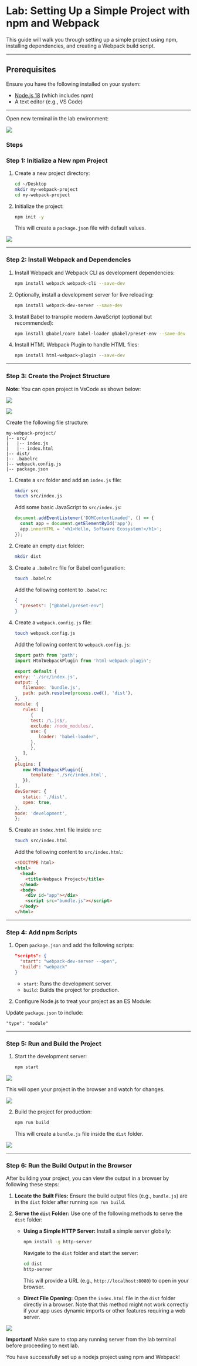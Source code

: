 # Lab: Setting Up a Simple Project with npm and Webpack

This guide will walk you through setting up a simple project using npm, installing dependencies, and creating a Webpack build script.

---

## Prerequisites

Ensure you have the following installed on your system:

- [Node.js 18](https://nodejs.org/) (which includes npm)
- A text editor (e.g., VS Code)

---

Open new terminal in the lab environment:

![](./images/t1.png)

### Steps

### Step 1: Initialize a New npm Project

1. Create a new project directory:
   ```bash
   cd ~/Desktop
   mkdir my-webpack-project
   cd my-webpack-project
   ```

2. Initialize the project:
   ```bash
   npm init -y
   ```
   This will create a `package.json` file with default values.

![](./images/n1.png)

---

### Step 2: Install Webpack and Dependencies

1. Install Webpack and Webpack CLI as development dependencies:
   ```bash
   npm install webpack webpack-cli --save-dev
   ```

2. Optionally, install a development server for live reloading:
   ```bash
   npm install webpack-dev-server --save-dev
   ```

3. Install Babel to transpile modern JavaScript (optional but recommended):
   ```bash
   npm install @babel/core babel-loader @babel/preset-env --save-dev
   ```

4. Install HTML Webpack Plugin to handle HTML files:
   ```bash
   npm install html-webpack-plugin --save-dev
   ```

---

### Step 3: Create the Project Structure

**Note:** You can open project in VsCode as shown below:

![](./images/n2.png)

![](./images/n2_1.png)


Create the following file structure:

```
my-webpack-project/
|-- src/
|   |-- index.js
|   |-- index.html
|-- dist/
|-- .babelrc
|-- webpack.config.js
|-- package.json
```

1. Create a `src` folder and add an `index.js` file:
   ```bash
   mkdir src
   touch src/index.js
   ```
   Add some basic JavaScript to `src/index.js`:
   ```javascript
   document.addEventListener('DOMContentLoaded', () => {
     const app = document.getElementById('app');
     app.innerHTML = '<h1>Hello, Software Ecosystem!</h1>';
   });
   ```

2. Create an empty `dist` folder:
   ```bash
   mkdir dist
   ```

3. Create a `.babelrc` file for Babel configuration:
   ```bash
   touch .babelrc
   ```
   Add the following content to `.babelrc`:
   ```json
   {
     "presets": ["@babel/preset-env"]
   }
   ```

4. Create a `webpack.config.js` file:
   ```bash
   touch webpack.config.js
   ```
   Add the following content to `webpack.config.js`:
   ```javascript
   import path from 'path';
   import HtmlWebpackPlugin from 'html-webpack-plugin';

   export default {
   entry: './src/index.js',
   output: {
      filename: 'bundle.js',
      path: path.resolve(process.cwd(), 'dist'),
   },
   module: {
      rules: [
         {
         test: /\.js$/,
         exclude: /node_modules/,
         use: {
            loader: 'babel-loader',
         },
         },
      ],
   },
   plugins: [
      new HtmlWebpackPlugin({
         template: './src/index.html',
      }),
   ],
   devServer: {
      static: './dist',
      open: true,
   },
   mode: 'development',
   };
   ```

5. Create an `index.html` file inside `src`:
   ```bash
   touch src/index.html
   ```
   Add the following content to `src/index.html`:
   ```html
   <!DOCTYPE html>
   <html>
     <head>
       <title>Webpack Project</title>
     </head>
     <body>
       <div id="app"></div>
       <script src="bundle.js"></script>
     </body>
   </html>
   ```

---

### Step 4: Add npm Scripts

1. Open `package.json` and add the following scripts:
   ```json
   "scripts": {
     "start": "webpack-dev-server --open",
     "build": "webpack"
   }
   ```

   - `start`: Runs the development server.
   - `build`: Builds the project for production.

2. Configure Node.js to treat your project as an ES Module:

Update `package.json` to include:

```
"type": "module"
```



---

### Step 5: Run and Build the Project

1. Start the development server:
   ```bash
   npm start
   ```
   
![](./images/n3.png)

   This will open your project in the browser and watch for changes.

![](./images/n4.png)

2. Build the project for production:
   ```bash
   npm run build
   ```
   This will create a `bundle.js` file inside the `dist` folder.

![](./images/n5.png)

---

### Step 6: Run the Build Output in the Browser

After building your project, you can view the output in a browser by following these steps:

1. **Locate the Built Files:**
   Ensure the build output files (e.g., `bundle.js`) are in the `dist` folder after running `npm run build`.

2. **Serve the `dist` Folder:**
   Use one of the following methods to serve the `dist` folder:

   - **Using a Simple HTTP Server:**
     Install a simple server globally:
     ```bash
     npm install -g http-server
     ```
     Navigate to the `dist` folder and start the server:
     ```bash
     cd dist
     http-server
     ```
     This will provide a URL (e.g., `http://localhost:8080`) to open in your browser.

   - **Direct File Opening:**
     Open the `index.html` file in the `dist` folder directly in a browser. Note that this method might not work correctly if your app uses dynamic imports or other features requiring a web server.

![](./images/n6.png)


**Important!** Make sure to stop any running server from the lab terminal before proceeding to next lab.

You have successfully set up a nodejs project using npm and Webpack!
